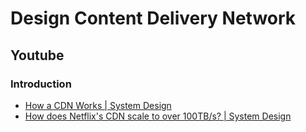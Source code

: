 # Design Content Delivery Network


## Youtube

### Introduction

- [How a CDN Works | System Design](https://www.youtube.com/watch?v=5mYSQvflpKA)
- [How does Netflix's CDN scale to over 100TB/s? | System Design](https://www.youtube.com/watch?v=pdPSLm629yk)